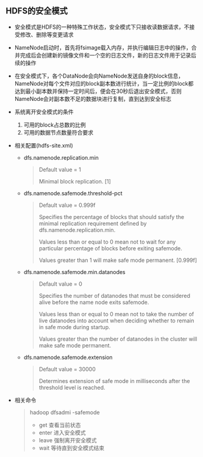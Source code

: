 ## **HDFS的安全模式**

- 安全模式是HDFS的一种特殊工作状态，安全模式下只接收读数据请求，不接受修改、删除等变更请求

- NameNode启动时，首先将fsimage载入内存，并执行编辑日志中的操作，合并完成后会创建新的镜像文件和一个空的日志文件，新的日志文件用于记录后续的操作

- 在安全模式下，各个DataNode会向NameNode发送自身的block信息，NameNode对每个文件对应的block副本数进行统计，当一定比例的block都达到最小副本数并保持一定时间后，便会在30秒后退出安全模式，否则NameNode会对副本数不足的数据块进行复制，直到达到安全标志

- 系统离开安全模式的条件

  1. 可用的block占总数的比例
  2. 可用的数据节点数量符合要求

- 相关配置(hdfs-site.xml)

  - dfs.namenode.replication.min

    > Default value = 1
    >
    > Minimal block replication. [1]

  - dfs.namenode.safemode.threshold-pct

    > Default value = 0.999f
    >
    > Specifies the percentage of blocks that should satisfy the minimal replication requirement defined by dfs.namenode.replication.min.
    >
    > Values less than or equal to 0 mean not to wait for any particular percentage of blocks before exiting safemode.
    >
    > Values greater than 1 will make safe mode permanent. [0.999f]

  - dfs.namenode.safemode.min.datanodes

    > Default value = 0
    >
    > Specifies the number of datanodes that must be considered alive before the name node exits safemode.
    >
    > Values less than or equal to 0 mean not to take the number of live datanodes into account when deciding whether to remain in safe mode during startup.
    >
    > Values greater than the number of datanodes in the cluster will make safe mode permanent.

  - dfs.namenode.safemode.extension

    > Default value = 30000
    >
    > Determines extension of safe mode in milliseconds after the threshold level is reached.

- 相关命令

  > hadoop dfsadmi -safemode <command>
  >
  > - get     查看当前状态
  > - enter     进入安全模式
  > - leave     强制离开安全模式
  > - wait     等待直到安全模式结束